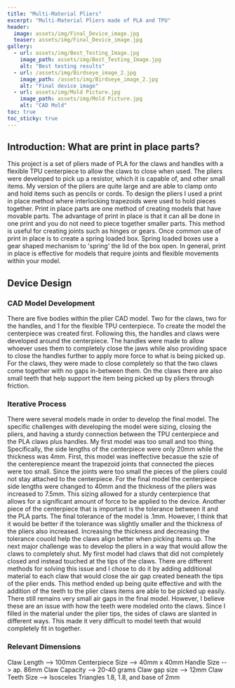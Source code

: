 ```yaml
---
title: "Multi-Material Pliers"
excerpt: "Multi-Material Pliers made of PLA and TPU"
header:
  image: assets/img/Final_Device_image.jpg
  teaser: assets/img/Final_Device_image.jpg
gallery:
  - url: assets/img/Best_Testing_Image.jpg
    image_path: assets/img/Best_Testing_Image.jpg
    alt: "Best testing results"
  - url: /assets/img/Birdseye_image_2.jpg
    image_path: /assets/img/Birdseye_image_2.jpg
    alt: "Final device image"
  - url: assets/img/Mold Picture.jpg
    image_path: assets/img/Mold Picture.jpg
    alt: "CAD Mold"
toc: true
toc_sticky: true
---
```


## Introduction: What are print in place parts?
  This project is a set of pliers made of PLA for the claws and handles with a flexible TPU centerpiece to allow the claws to close when used. The pliers were developed to pick up a resistor, which it is capable of, and other small items. My version of the pliers are quite large and are able to clamp onto and hold items such as pencils or cords. To design the pliers I used a print in place method where interlocking trapezoids were used to hold pieces together. Print in place parts are one method of creating models that have movable parts. The advantage of print in place is that it can all be done in one print and you do not need to piece together smaller parts. This method is useful for creating joints such as hinges or gears. Once common use of print in place is to create a spring loaded box. Spring loaded boxes use a gear shaped mechanism to 'spring' the lid of the box open. In general, print in place is effective for models that require joints and flexible movements within your model. 




## Device Design

### CAD Model Development
  There are five bodies within the plier CAD model. Two for the claws, two for the handles, and 1 for the flexible TPU centerpiece. To create the model the centerpiece was created first. Following this, the handles and claws were developed around the centerpiece. The handles were made to allow whoever uses them to completely close the jaws while also providing space to close the handles further to apply more force to what is being picked up. For the claws, they were made to close completely so that the two claws come together with no gaps in-between them. On the claws there are also small teeth that help support the item being picked up by pliers through friction. 

### Iterative Process
  There were several models made in order to develop the final model. The specific challenges with developing the model were sizing, closing the pliers, and having a sturdy connection between the TPU centerpiece and the PLA claws plus handles. My first model was too small and too thing. Specifically, the side lengths of the centerpiece were only 20mm while the thickness was 4mm. First, this model was ineffective becasue the szie of the centerepience meant the trapezoid joints that connected the pieces were too small. Since the joints were too small the pieces of the pliers could not stay attached to the centerpiece. For the final model the centerpiece side lengths were changed to 40mm and the thickness of the pliers was increased to 7.5mm. This sizing allowed for a sturdy centerpience that allows for a significant amount of force to be applied to the device. Another piece of the centerpiece that is important is the tolerance between it and the PLA parts. The final tolerance of the model is .1mm. However, I think that it would be better if the tolerance was slightly smaller and the thickness of the pliers also increased. Increasing the thickness and decreasing the tolerance couold help the claws align better when picking items up. The next major challenge was to develop the pliers in a way that would allow the claws to completely shut. My first model had claws that did not completely closed and instead touched at the tips of the claws. There are different methods for solving this issue and I chose to do it by adding additional material to each claw that would close the air gap created beneath the tips of the plier ends. This method ended up being quite effective and with the addition of the teeth to the plier claws items are able to be picked up easily. There still remains very small air gaps in the final model. However, I believe these are an issue with how the teeth were modeled onto the claws. Since I filled in the material under the plier tips, the sides of claws are slanted in different ways. This made it very difficult to model teeth that would completely fit in together. 

### Relevant Dimensions
  Claw Length --> 100mm
  Centerpiece Size --> 40mm x 40mm
  Handle Size --> ap. 86mm
  Claw Capacity --> 20-40 grams
  Claw gap size --> 12mm
  Claw Teeth Size --> Isosceles Triangles 1.8, 1.8, and base of 2mm


